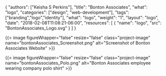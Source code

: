 {
	"authors": ["Keisha S Perkins"],
	"title": "Bonton Associates",
	"what": "logo",
	"categories": ["design", "web-development"],
	"tags": ["branding","logo","identity"],
	"what": "logo",
	"weight": "1",
	"layout": "logo",
	"date": "2018-02-08T11:08:21-06:00",
	"resources": [
	      {
	         "name": "logo",
	         "src": "BontonAssociates_Logo.svg"
	      }
	    ]
}

{{< image figureWrapper="false" resize="false"  class="project-image" name="bontonAssociates_Screenshot.png" alt="Screenshot of Bonton Associates Website" >}}

{{< image figureWrapper="false" resize="false"  class="project-image" name="bontonAssociates_Polo.png" alt="Bonton Associates employee wearing company polo shirt" >}}

